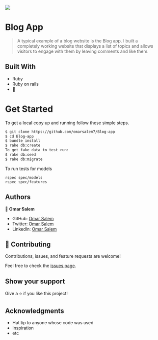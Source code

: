 ![](https://img.shields.io/badge/Blog-App-blueviolet)

# Blog App

> A typical example of a blog website is the Blog app. I built a completely working website that displays a list of topics and allows visitors to engage with them by leaving comments and like them.


## Built With

- Ruby
- Ruby on rails
- 💓

# Get Started
To get a local copy up and running follow these simple steps.

```bash
$ git clone https://github.com/omarsalem7/Blog-app
$ cd Blog-app
$ bundle install 
$ rake db:create 
To get fake data to test run:
$ rake db:seed 
$ rake db:migrate 
```
To run tests for models
```
rspec spec/models
rspec spec/features 
```

## Authors

👤 **Omar Salem**

- GitHub: [Omar Salem](https://github.com/omarsalem7)
- Twitter: [Omar Salem](https://twitter.com/Omar80491499)
- LinkedIn: [Omar Salem](https://www.linkedin.com/in/omar-salem-a6945b177/)


## 🤝 Contributing

Contributions, issues, and feature requests are welcome!

Feel free to check the [issues page](../../issues/).

## Show your support

Give a ⭐️ if you like this project!

## Acknowledgments

- Hat tip to anyone whose code was used
- Inspiration
- etc

